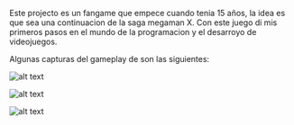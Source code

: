 Este projecto es un fangame que empece cuando tenia 15 años, la idea es que sea una continuacion de la saga megaman X.
Con este juego di mis primeros pasos en el mundo de la programacion y el desarroyo de videojuegos. 

Algunas capturas del gameplay de son las siguientes:

![alt text](https://github.com/darioturco/megaman/blob/master/inicial.jpg?raw=true)

![alt text](https://github.com/darioturco/megaman/blob/master/planta.jpg?raw=true)

![alt text](https://github.com/darioturco/megaman/blob/master/fuego.jpg?raw=true)